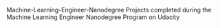 Machine-Learning-Engineer-Nanodegree
Projects completed during the Machine Learning Engineer Nanodegree Program on Udacity
